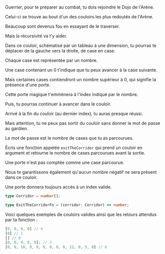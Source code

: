 Guerrier, pour te préparer au combat, tu dois rejoindre le Dojo de l'Arène.

Celui-ci se trouve au bout d'un des couloirs les plus redoutés de l'Arène.

Beaucoup sont devenus fou en essayant de le traverser.

Mais la récursivité va t'y aider.

Dans ce couloir, schématisé par un tableau à une dimension, tu pourras te déplacer de la gauche vers la droite, de case en case.

Chaque case est représentée par un nombre.

Une case contenant un 0 t'indique que tu peux avancer à la case suivante.

Mais certaines cases contiendront un nombre supérieur à 0, qui signifie la présence d'une porte.

Cette porte magique t'emmènera à l'index indiqué par le nombre.

Puis, tu pourras continuer à avancer dans le couloir.

Arrivé à la fin du couloir (au dernier index), tu auras presque réussi.

Mais attention, tu ne peux pas sortir du couloir sans donner le mot de passe au gardien.

Le mot de passe est le nombre de cases que tu as parcourues.

Écris une fonction appelée `exitTheCorridor` qui prend un couloir en argument et retourne le nombre de cases parcourues avant la sortie.

Une porte n'est pas comptée comme une case parcourue.

Nous te garantissons également qu'aucun nombre négatif ne sera présent dans ce couloir.

Une porte donnera toujours accès à un index valide.

```typescript
type Corridor = number[];

type ExitTheCorridorFn = (corridor: Corridor) => number;
```

Voici quelques exemples de couloirs valides ainsi que les retours attendus par ta fonction :

```typescript
[0, 0, 0, 0] // 4
[0] // 1
[] // 0
[0, 0, 4, 0, 0]; // 3
[0, 0, 10, 0, 0, 0, 8, 0, 0, 12, 0, 5, 0] // 6
```
